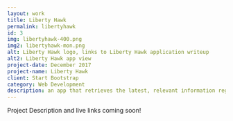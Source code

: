 ```yaml
---
layout: work
title: Liberty Hawk
permalink: libertyhawk
id: 3
img: libertyhawk-400.png
img2: libertyhawk-mon.png
alt: Liberty Hawk logo, links to Liberty Hawk application writeup
alt2: Liberty Hawk app view
project-date: December 2017
project-name: Liberty Hawk
client: Start Bootstrap
category: Web Development
description: an app that retrieves the latest, relevant information regarding your congressional representatives
---
```

<p>Project Description and live links coming soon!<p>